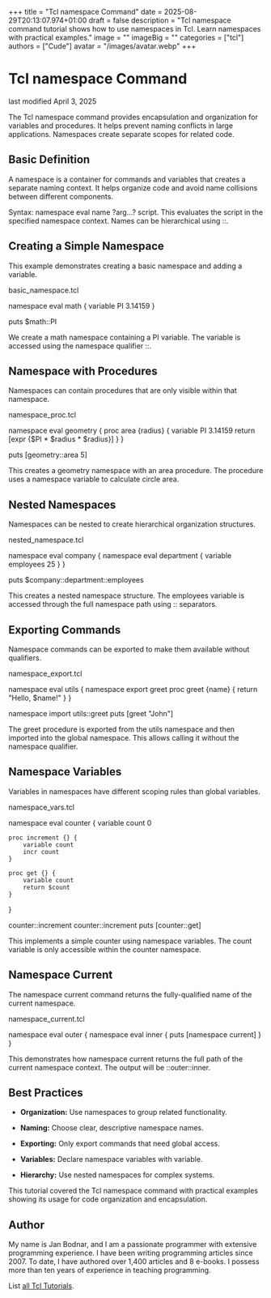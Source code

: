 +++
title = "Tcl namespace Command"
date = 2025-08-29T20:13:07.974+01:00
draft = false
description = "Tcl namespace command tutorial shows how to use namespaces in Tcl. Learn namespaces with practical examples."
image = ""
imageBig = ""
categories = ["tcl"]
authors = ["Cude"]
avatar = "/images/avatar.webp"
+++

# Tcl namespace Command

last modified April 3, 2025

The Tcl namespace command provides encapsulation and organization
for variables and procedures. It helps prevent naming conflicts in large
applications. Namespaces create separate scopes for related code.

## Basic Definition

A namespace is a container for commands and variables that creates a separate
naming context. It helps organize code and avoid name collisions between
different components.

Syntax: namespace eval name ?arg...? script. This evaluates the
script in the specified namespace context. Names can be hierarchical using ::.

## Creating a Simple Namespace

This example demonstrates creating a basic namespace and adding a variable.

basic_namespace.tcl
  

namespace eval math {
    variable PI 3.14159
}

puts $math::PI

We create a math namespace containing a PI variable.
The variable is accessed using the namespace qualifier ::.

## Namespace with Procedures

Namespaces can contain procedures that are only visible within that namespace.

namespace_proc.tcl
  

namespace eval geometry {
    proc area {radius} {
        variable PI 3.14159
        return [expr {$PI * $radius * $radius}]
    }
}

puts [geometry::area 5]

This creates a geometry namespace with an area
procedure. The procedure uses a namespace variable to calculate circle area.

## Nested Namespaces

Namespaces can be nested to create hierarchical organization structures.

nested_namespace.tcl
  

namespace eval company {
    namespace eval department {
        variable employees 25
    }
}

puts $company::department::employees

This creates a nested namespace structure. The employees variable
is accessed through the full namespace path using :: separators.

## Exporting Commands

Namespace commands can be exported to make them available without qualifiers.

namespace_export.tcl
  

namespace eval utils {
    namespace export greet
    proc greet {name} {
        return "Hello, $name!"
    }
}

namespace import utils::greet
puts [greet "John"]

The greet procedure is exported from the utils
namespace and then imported into the global namespace. This allows calling
it without the namespace qualifier.

## Namespace Variables

Variables in namespaces have different scoping rules than global variables.

namespace_vars.tcl
  

namespace eval counter {
    variable count 0
    
    proc increment {} {
        variable count
        incr count
    }
    
    proc get {} {
        variable count
        return $count
    }
}

counter::increment
counter::increment
puts [counter::get]

This implements a simple counter using namespace variables. The count
variable is only accessible within the counter namespace.

## Namespace Current

The namespace current command returns the fully-qualified name of
the current namespace.

namespace_current.tcl
  

namespace eval outer {
    namespace eval inner {
        puts [namespace current]
    }
}

This demonstrates how namespace current returns the full path of
the current namespace context. The output will be ::outer::inner.

## Best Practices

- **Organization:** Use namespaces to group related functionality.

- **Naming:** Choose clear, descriptive namespace names.

- **Exporting:** Only export commands that need global access.

- **Variables:** Declare namespace variables with variable.

- **Hierarchy:** Use nested namespaces for complex systems.

 

This tutorial covered the Tcl namespace command with practical
examples showing its usage for code organization and encapsulation.

## Author

My name is Jan Bodnar, and I am a passionate programmer with extensive
programming experience. I have been writing programming articles since 2007.
To date, I have authored over 1,400 articles and 8 e-books. I possess more
than ten years of experience in teaching programming.

List [all Tcl Tutorials](/tcl/).